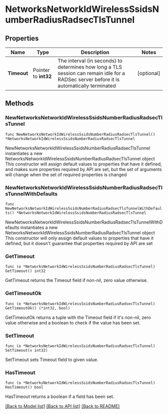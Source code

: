 # NetworksNetworkIdWirelessSsidsNumberRadiusRadsecTlsTunnel

## Properties

Name | Type | Description | Notes
------------ | ------------- | ------------- | -------------
**Timeout** | Pointer to **int32** | The interval (in seconds) to determines how long a TLS session can remain idle for a RADSec server before it is automatically terminated | [optional] 

## Methods

### NewNetworksNetworkIdWirelessSsidsNumberRadiusRadsecTlsTunnel

`func NewNetworksNetworkIdWirelessSsidsNumberRadiusRadsecTlsTunnel() *NetworksNetworkIdWirelessSsidsNumberRadiusRadsecTlsTunnel`

NewNetworksNetworkIdWirelessSsidsNumberRadiusRadsecTlsTunnel instantiates a new NetworksNetworkIdWirelessSsidsNumberRadiusRadsecTlsTunnel object
This constructor will assign default values to properties that have it defined,
and makes sure properties required by API are set, but the set of arguments
will change when the set of required properties is changed

### NewNetworksNetworkIdWirelessSsidsNumberRadiusRadsecTlsTunnelWithDefaults

`func NewNetworksNetworkIdWirelessSsidsNumberRadiusRadsecTlsTunnelWithDefaults() *NetworksNetworkIdWirelessSsidsNumberRadiusRadsecTlsTunnel`

NewNetworksNetworkIdWirelessSsidsNumberRadiusRadsecTlsTunnelWithDefaults instantiates a new NetworksNetworkIdWirelessSsidsNumberRadiusRadsecTlsTunnel object
This constructor will only assign default values to properties that have it defined,
but it doesn't guarantee that properties required by API are set

### GetTimeout

`func (o *NetworksNetworkIdWirelessSsidsNumberRadiusRadsecTlsTunnel) GetTimeout() int32`

GetTimeout returns the Timeout field if non-nil, zero value otherwise.

### GetTimeoutOk

`func (o *NetworksNetworkIdWirelessSsidsNumberRadiusRadsecTlsTunnel) GetTimeoutOk() (*int32, bool)`

GetTimeoutOk returns a tuple with the Timeout field if it's non-nil, zero value otherwise
and a boolean to check if the value has been set.

### SetTimeout

`func (o *NetworksNetworkIdWirelessSsidsNumberRadiusRadsecTlsTunnel) SetTimeout(v int32)`

SetTimeout sets Timeout field to given value.

### HasTimeout

`func (o *NetworksNetworkIdWirelessSsidsNumberRadiusRadsecTlsTunnel) HasTimeout() bool`

HasTimeout returns a boolean if a field has been set.


[[Back to Model list]](../README.md#documentation-for-models) [[Back to API list]](../README.md#documentation-for-api-endpoints) [[Back to README]](../README.md)



